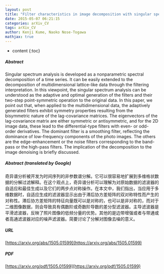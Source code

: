 ```yaml
---
layout: post
title: "Filter characteristics in image decomposition with singular spectrum analysis"
date: 2015-05-07 06:21:15
categories: arXiv_CV
tags: arXiv_CV
author: Kenji Kume, Naoko Nose-Togawa
mathjax: true
---
```


* content
{:toc}

##### Abstract
Singular spectrum analysis is developed as a nonparametric spectral decomposition of a time series. It can be easily extended to the decomposition of multidimensional lattice-like data through the filtering interpretation. In this viewpoint, the singular spectrum analysis can be understood as the adaptive and optimal generation of the filters and their two-step point-symmetric operation to the original data. In this paper, we point out that, when applied to the multidimensional data, the adaptively generated filters exhibit symmetry properties resulting from the bisymmetric nature of the lag-covariance matrices. The eigenvectors of the lag-covariance matrix are either symmetric or antisymmetric, and for the 2D image data, these lead to the differential-type filters with even- or odd-order derivatives. The dominant filter is a smoothing filter, reflecting the dominance of low-frequency components of the photo images. The others are the edge-enhancement or the noise filters corresponding to the band-pass or the high-pass filters. The implication of the decomposition to the image denoising is briefly discussed.

##### Abstract (translated by Google)
奇异谱分析被开发为时间序列的非参数谱分解。它可以很容易地扩展到多维格状数据的分解过滤解释。在这个观点上，奇异谱分析可以理解为对原始数据的滤波器的自适应和最佳生成以及它们的两步点对称操作。在本文中，我们指出，当应用于多维数据时，自适应生成的滤波器显示出由于滞后协方差矩阵的双对称特性而产生的对称性。滞后协方差矩阵的特征向量既可以是对称的，也可以是非对称的，而对于二维图像数据，则会导致具有偶数阶或奇数阶导数的差分型滤波器。主导滤波器是平滑滤波器，反映了照片图像的低频分量的优势。其他的是边带增强或者与带通或者高通滤波器对应的噪声滤波器。简要讨论了分解对图像去噪的意义。

##### URL
[https://arxiv.org/abs/1505.01599](https://arxiv.org/abs/1505.01599)

##### PDF
[https://arxiv.org/pdf/1505.01599](https://arxiv.org/pdf/1505.01599)

